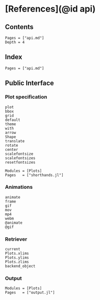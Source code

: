 # [References](@id api)

## Contents
```@contents
Pages = ["api.md"]
Depth = 4
```

## Index

```@index
Pages = ["api.md"]
```

## Public Interface

### Plot specification
```@docs
plot
bbox
grid
default
theme
with
arrow
Shape
translate
rotate
center
scalefontsize
scalefontsizes
resetfontsizes
```

```@autodocs
Modules = [Plots]
Pages   = ["shorthands.jl"]
```

### Animations
```@docs
animate
frame
gif
mov
mp4
webm
@animate
@gif
```

### Retriever

```@docs
current
Plots.xlims
Plots.ylims
Plots.zlims
backend_object
```

### Output

```@autodocs
Modules = [Plots]
Pages   = ["output.jl"]
```
